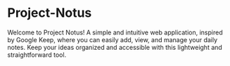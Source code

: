 # Project-Notus
Welcome to Project Notus! A simple and intuitive web application, inspired by Google Keep, where you can easily add, view, and manage your daily notes. Keep your ideas organized and accessible with this lightweight and straightforward tool.
